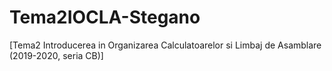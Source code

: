# Tema2IOCLA-Stegano
[Tema2 Introducerea in Organizarea Calculatoarelor si Limbaj de Asamblare (2019-2020, seria CB)] 
